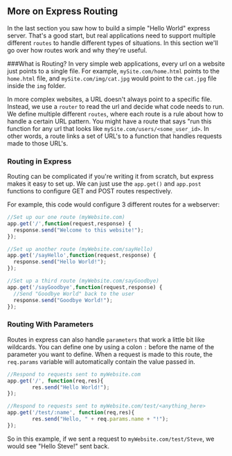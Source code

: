 ## More on Express Routing

In the last section you saw how to build a simple "Hello World" express server. That's a good start, but real applications need to support multiple different `routes` to handle different types of situations. In this section we'll go over how routes work and why they're useful.

###What is Routing?
In very simple web applications, every url on a website just points to a single file. For example, `mySite.com/home.html` points to the `home.html` file, and `mySite.com/img/cat.jpg` would point to the `cat.jpg` file inside the `img` folder.

In more complex websites, a URL doesn't always point to a specific file. Instead, we use a `router` to read the url and decide what code needs to run. We define multiple different `routes`, where each route is a rule about how to handle a certain URL pattern. You might have a route that says "run this function for any url that looks like `mySite.com/users/<some_user_id>`. In other words, a route links a set of URL's to a function that handles requests made to those URL's.

### Routing in Express
Routing can be complicated if you're writing it from scratch, but express makes it easy to set up. We can just use the `app.get()` and `app.post` functions to configure GET and POST routes respectively.

For example, this code would configure 3 different routes for a webserver:
```js
//Set up our one route (myWebsite.com)
app.get('/',function(request,response) {
  response.send("Welcome to this website!");
});

//Set up another route (myWebsite.com/sayHello)
app.get('/sayHello',function(request,response) {
  response.send("Hello World!");
});

//Set up a third route (myWebsite.com/sayGoodbye)
app.get('/sayGoodbye',function(request,response) {
  //Send "Goodbye World" back to the user
  response.send("Goodbye World!");
});
```

### Routing With Parameters
Routes in express can also handle `parameters` that work a little bit like wildcards. You can define one by using a colon `:`  before the name of the parameter you want to define. When a request is made to this route, the `req.params` variable will automatically contain the value passed in.

```js
//Respond to requests sent to myWebsite.com
app.get('/', function(req,res){
        res.send("Hello World!");
});

//Respond to requests sent to myWebsite.com/test/<anything_here>
app.get('/test/:name', function(req,res){
        res.send("Hello, " + req.params.name + "!");
});
```

So in this example, if we sent a request to `myWebsite.com/test/Steve`, we would see "Hello Steve!" sent back. 
